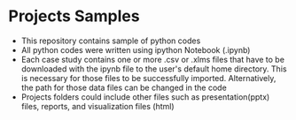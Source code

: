 # Projects Samples

- This repository contains sample of python codes
- All python codes were written using ipython Notebook (.ipynb)
- Each case study contains one or more .csv or .xlms files that have to be downloaded with the ipynb file to the user's default home directory. This is necessary for those files to be successfully imported. Alternatively, the path for those data files can be changed in the code
- Projects folders could include other files such as presentation(pptx) files, reports, and visualization files (html)

